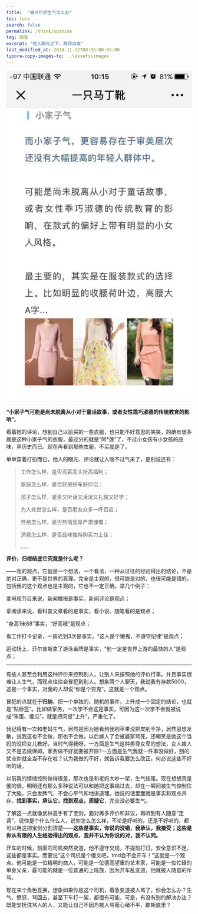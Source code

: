 ```yaml
---
title:  "被评价后生气怎么办"
toc: ture
search: false
permalink: /think/opinion
tag: 随笔
excerpt: "他人眼光之下，难得自由"
last_modified_at: 2018-11-12T08:05:00-05:00
typora-copy-images-to: ..\assets\images
---
```


![1541988963494](../assets/images/1541988963494.png)

**“小家子气可能是尚未脱离从小对于童话故事，或者女性乖巧淑德的传统教育的影响”**。

看着她的评论，想到自己以前买的一些衣服，也只能不好意思的笑笑，的确有很多就是这种小家子气的衣服，最过分的就是“阿*莲”了，不过小女孩有小女孩的品味，黑历史而已。现在再看到那些衣服，不买就是了。

单单穿着打扮而已，他人的眼光、评论就让人喘不过气来了，更别说还有：

>  工作怎么样，是否高薪高头衔高福利；
>
> 家庭怎么样，是否好房好车好伴侣；
>
> 孩子怎么样，是否又听话又活泼又礼貌又好学；
>
> 为人处世怎么样，是否朋友众多一呼百应；
>
> 性格怎么样，是否热情宽厚严肃慷慨；
>
> 消费怎么样，是否品味独特购买力上佳；
>
> ……

**评价，归根结底它究竟是什么呢？**

——我的观点，它就是一个想法，一个看法，一种从过往的经验得出的结论，不是绝对正确，更不是世界的真理。完全是主观的，很可能是对的，也很可能是错的。包括我的这个观点也是主观的，它也不一定正确。举几个例子：

拿电视节目来说，新闻播报是事实，新闻评论是观点；

拿阅读来说，看科普文章看的是事实，看小说、随笔看的是观点；

“身高1米88”事实，“好高哦”是观点；

看工作打卡记录，一周迟到3次是事实，“这人是个懒鬼，不遵守纪律”是观点；

运动场上，菲尔普斯拿了游泳金牌是事实，“他一定是世界上游的最快的人”是观点；

---

有些人甚至会利用这种评价来控制别人，让别人来按照他的评价行事。并且事实很难让人生气，而观点往往会冒犯到别人。想象两个人聊天，我说我有存款5000，这是一个事实，对面的人却说“你是个穷鬼”，这就是一个观点。

冒犯的点就在于**归纳**，把一个单独的、随机的事件，上升成一个固定的结论，也就是“贴标签”。比如做家务，一次学不会这是事实，可因为这一次学不会就被说成“笨蛋、傻瓜”，就是把问提“上升”，严重化了。

我记得有一次和老妈生气，居然是因为她看到我削苹果没把皮削干净，居然思想发散，说我这也不会做，那也不会做，以后嫁人了会被婆家骂死，还嘲笑是她这个当妈的没把女儿教好。当时气得我呀，一方面是生气这种男尊女卑的想法，女人嫁人又不是去做保姆，家务做不好就要被开除?一方面是生气我就一件事没做好，别的优点你就全当不存在啦？认为我做的不好，就告诉我要怎么改正，何必说这些不好听的话。

以前我的情绪控制做得很差，那次也是和老妈大吵一架，生气结尾。现在想想真是傻的很，明明还有那么多种说法可以和她把这事揭过去，却在一瞬间被生气控制住了大脑，只会发脾气，不会心平气和地讲道理。她说的话里面就是事实和观点共存，**找到事实，承认它，找到观点，质疑它**，完全没必要生气。

了解这一点就像武林高手有了宝剑，面对再多评价和非议，再听到有人随意“定调”，说你是个什么什么人，说你怎么怎么样，不论是好听的，还是不好听的，都可以用这把宝剑分割清楚——**这些是事实，你说的没错，我承认，我接受；这些是你从有限的人生经验得出的观点，我并不认为你说的对，我不认同。**

开车的时候，前面的司机突然变道，他不遵守交规，不提前打灯，安全意识不足，这些都是事实。而要说“这个司机是个傻叉吧，tmd会不会开车！”这就是一个观点。他可能是一位精明的商人，可能是一位德高望重的艺术家，可能是一位忙碌的单身父亲，最可能的就是一位普通的上班族，因为开车乱变道，他就被人随意的斥骂。

现在来个角色互换，想象如果你是这个司机，着急变道被人骂了，你会怎么办？生气、愤怒、骂回去，甚至下车打一架，都很有可能，可是，有没有别的解决办法？既能安抚住骂人的人，又能让自己不因为被人骂而心绪不平、歇斯底里？



